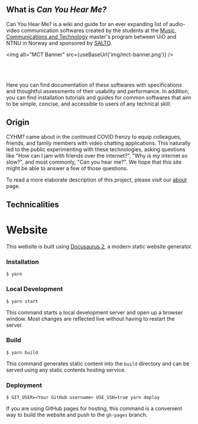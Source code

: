 ## What is _Can You Hear Me?_

Can You Hear Me? is a wiki and guide for an ever expanding list of audio-video communication softwares created by the students at the [Music, Communications and Technology](https://www.uio.no/english/studies/programmes/mct-master/) master's program between UiO and NTNU in Norway and sponsored by [SALTO](https://www.ntnu.edu/salto).

<img alt="MCT Banner" src={useBaseUrl('img/mct-banner.png')} />
<br></br>
<br></br>

Here you can find documentation of these softwares with specifications and thoughtful assessments of their usability and performance. In addition, you can find installation tutorials and guides for common softwares that aim to be simple, concise, and accessible to users of any technical skill.

## Origin

CYHM? came about in the continued COVID frenzy to equip colleagues, friends, and family members with video chatting applications. This naturally led to the public experimenting with these technologies, asking questions like "How can I jam with friends over the internet?", "Why is my internet so slow?", and most commonly, "Can you hear me?". We hope that this site might be able to answer a few of those questions. 

To read a more elaborate description of this project, please visit our [about](/about) page.

## Technicalities

# Website

This website is built using [Docusaurus 2](https://v2.docusaurus.io/), a modern static website generator.

### Installation

```
$ yarn
```

### Local Development

```
$ yarn start
```

This command starts a local development server and open up a browser window. Most changes are reflected live without having to restart the server.

### Build

```
$ yarn build
```

This command generates static content into the `build` directory and can be served using any static contents hosting service.

### Deployment

```
$ GIT_USER=<Your GitHub username> USE_SSH=true yarn deploy
```

If you are using GitHub pages for hosting, this command is a convenient way to build the website and push to the `gh-pages` branch.
